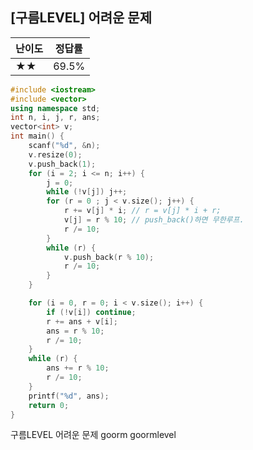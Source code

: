 ## [구름LEVEL] 어려운 문제

| 난이도 | 정답률 |
| ------ | ------ |
| ★★     | 69.5%  |





```c++
#include <iostream>
#include <vector>
using namespace std;
int n, i, j, r, ans;
vector<int> v;
int main() {
	scanf("%d", &n);
	v.resize(0);
	v.push_back(1);
	for (i = 2; i <= n; i++) {
		j = 0;
		while (!v[j]) j++;
		for (r = 0 ; j < v.size(); j++) {
			r += v[j] * i; // r = v[j] * i + r;
			v[j] = r % 10; // push_back()하면 무한루프.
			r /= 10;
		}
		while (r) {
			v.push_back(r % 10);
			r /= 10;
		}
	}

	for (i = 0, r = 0; i < v.size(); i++) {
		if (!v[i]) continue;
		r += ans + v[i];
		ans = r % 10;
		r /= 10;
	}
	while (r) {
		ans += r % 10;
		r /= 10;
	}
	printf("%d", ans);
	return 0;
}

```





구름LEVEL 어려운 문제 goorm goormlevel

